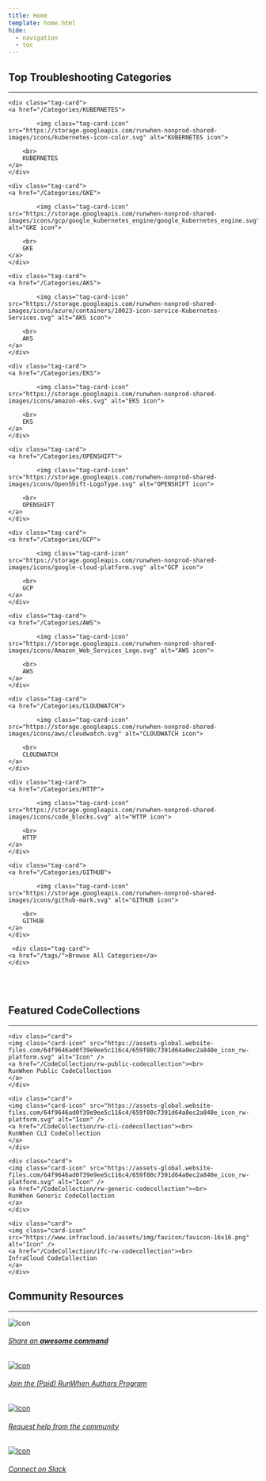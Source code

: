 ```yaml
---
title: Home
template: home.html
hide:
  - navigation
  - toc
---
```


<div class="md-grid">
  <h2>Top Troubleshooting Categories</h2><hr>

  <div class="tag-card-grid" markdown>
    
    <div class="tag-card">
    <a href="/Categories/KUBERNETES">
        
            <img class="tag-card-icon" src="https://storage.googleapis.com/runwhen-nonprod-shared-images/icons/kubernetes-icon-color.svg" alt="KUBERNETES icon">
        
        <br>
        KUBERNETES
    </a>
    </div>
    
    <div class="tag-card">
    <a href="/Categories/GKE">
        
            <img class="tag-card-icon" src="https://storage.googleapis.com/runwhen-nonprod-shared-images/icons/gcp/google_kubernetes_engine/google_kubernetes_engine.svg" alt="GKE icon">
        
        <br>
        GKE
    </a>
    </div>
    
    <div class="tag-card">
    <a href="/Categories/AKS">
        
            <img class="tag-card-icon" src="https://storage.googleapis.com/runwhen-nonprod-shared-images/icons/azure/containers/10023-icon-service-Kubernetes-Services.svg" alt="AKS icon">
        
        <br>
        AKS
    </a>
    </div>
    
    <div class="tag-card">
    <a href="/Categories/EKS">
        
            <img class="tag-card-icon" src="https://storage.googleapis.com/runwhen-nonprod-shared-images/icons/amazon-eks.svg" alt="EKS icon">
        
        <br>
        EKS
    </a>
    </div>
    
    <div class="tag-card">
    <a href="/Categories/OPENSHIFT">
        
            <img class="tag-card-icon" src="https://storage.googleapis.com/runwhen-nonprod-shared-images/icons/OpenShift-LogoType.svg" alt="OPENSHIFT icon">
        
        <br>
        OPENSHIFT
    </a>
    </div>
    
    <div class="tag-card">
    <a href="/Categories/GCP">
        
            <img class="tag-card-icon" src="https://storage.googleapis.com/runwhen-nonprod-shared-images/icons/google-cloud-platform.svg" alt="GCP icon">
        
        <br>
        GCP
    </a>
    </div>
    
    <div class="tag-card">
    <a href="/Categories/AWS">
        
            <img class="tag-card-icon" src="https://storage.googleapis.com/runwhen-nonprod-shared-images/icons/Amazon_Web_Services_Logo.svg" alt="AWS icon">
        
        <br>
        AWS
    </a>
    </div>
    
    <div class="tag-card">
    <a href="/Categories/CLOUDWATCH">
        
            <img class="tag-card-icon" src="https://storage.googleapis.com/runwhen-nonprod-shared-images/icons/aws/cloudwatch.svg" alt="CLOUDWATCH icon">
        
        <br>
        CLOUDWATCH
    </a>
    </div>
    
    <div class="tag-card">
    <a href="/Categories/HTTP">
        
            <img class="tag-card-icon" src="https://storage.googleapis.com/runwhen-nonprod-shared-images/icons/code_blocks.svg" alt="HTTP icon">
        
        <br>
        HTTP
    </a>
    </div>
    
    <div class="tag-card">
    <a href="/Categories/GITHUB">
        
            <img class="tag-card-icon" src="https://storage.googleapis.com/runwhen-nonprod-shared-images/icons/github-mark.svg" alt="GITHUB icon">
        
        <br>
        GITHUB
    </a>
    </div>
    
     <div class="tag-card">
    <a href="/tags/">Browse All Categories</a>
    </div>
  </div>
</div>
<br><br>
<div class="home-column-container">

<div class="home-column">
  <h2> Featured CodeCollections </h2><hr>
  <div class="card-grid" markdown>
  
    <div class="card">
    <img class="card-icon" src="https://assets-global.website-files.com/64f9646ad0f39e9ee5c116c4/659f80c7391d64a0ec2a840e_icon_rw-platform.svg" alt="Icon" />
    <a href="/CodeCollection/rw-public-codecollection"><br>
    RunWhen Public CodeCollection
    </a>
    </div>
  
    <div class="card">
    <img class="card-icon" src="https://assets-global.website-files.com/64f9646ad0f39e9ee5c116c4/659f80c7391d64a0ec2a840e_icon_rw-platform.svg" alt="Icon" />
    <a href="/CodeCollection/rw-cli-codecollection"><br>
    RunWhen CLI CodeCollection
    </a>
    </div>
  
    <div class="card">
    <img class="card-icon" src="https://assets-global.website-files.com/64f9646ad0f39e9ee5c116c4/659f80c7391d64a0ec2a840e_icon_rw-platform.svg" alt="Icon" />
    <a href="/CodeCollection/rw-generic-codecollection"><br>
    RunWhen Generic CodeCollection
    </a>
    </div>
  
    <div class="card">
    <img class="card-icon" src="https://www.infracloud.io/assets/img/favicon/favicon-16x16.png" alt="Icon" />
    <a href="/CodeCollection/ifc-rw-codecollection"><br>
    InfraCloud CodeCollection
    </a>
    </div>
  
  </div>
</div>
<div class="home-column">
  <h2> Community Resources </h2><hr>

  <div class="card-grid" markdown>
    <div class="home-card">
        <img class="card-icon" src="https://storage.googleapis.com/runwhen-nonprod-shared-images/icons/share.svg" alt="Icon" />
      <h6 class="card-title">
      <a href="https://github.com/runwhen-contrib/runwhen-local/issues/new?assignees=stewartshea&labels=runwhen-local%2Cawesome-command-contribution&projects=&template=awesome-command-contribution.yaml&title=%5Bawesome-command-contribution%5D+" target="_blank">
      Share an <b>awesome command</b>
      </a>
    </div>
    <div class="home-card">
      <a href="https://docs.runwhen.com/public/v/runwhen-authors" target="_blank">
      <img class="card-icon" src="https://storage.googleapis.com/runwhen-nonprod-shared-images/icons/code_blocks.svg" alt="Icon" />
      <h6 class="card-title"> Join the (Paid) RunWhen Authors Program
      </a>
    </div>
    <div class="home-card">
        <a href="https://github.com/runwhen-contrib/runwhen-local/issues/new?assignees=stewartshea&labels=runwhen-local%2Cnew-command-request&projects=&template=commands-wanted.yaml&title=%5Bnew-command-request%5D+" target="_blank">
        <img class="card-icon" src="https://storage.googleapis.com/runwhen-nonprod-shared-images/icons/help_center.svg" alt="Icon" />
      <h6 class="card-title"> Request help from the community
      </a>
    </div> 
        <div class="home-card">
        <a href="https://runwhen.slack.com/join/shared_invite/zt-1l7t3tdzl-IzB8gXDsWtHkT8C5nufm2A#/shared-invite/email" target="_blank">
        <img class="card-icon" src="https://storage.googleapis.com/runwhen-nonprod-shared-images/icons/slack_black.svg" alt="Icon" />
      <h6 class="card-title"> Connect on Slack
      </a>
    </div> 
  </div>
</div>

</div>